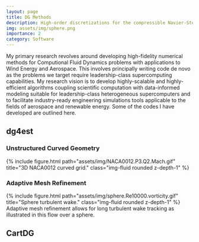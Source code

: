 ```yaml
---
layout: page
title: DG Methods
description: High-order discretizations for the compressible Navier-Stokes equations.
img: assets/img/sphere.png
importance: 2
category: Software
---
```


My primary research revolves around developing high-fidelity numerical methods for Computional Fluid Dynamics problems with applications to Wind Energy and Aerospace.
This involves principally writing code de novo as the problems we target require leadership-class supercomputing capabilities. 
My research vision is to develop highly-scalable and highly-efficient algorithms coupling scientific computation with data-informed modeling suitable for leadership-class heterogeneous supercomputers and to facilitate industry-ready engineering simulations tools applicable to the fields of aerospace and renewable energy. Some of the codes I have developed are outlined here.

<h2>dg4est</h2>


<h3>Unstructured Curved Geometry</h3>
<div class="row">
    <div class="col-sm mt-3 mt-md-0">
        {% include figure.html path="assets/img/NACA0012.P3.Q2.Mach.gif" title="3D NACA0012 curved grid." class="img-fluid rounded z-depth-1" %}
    </div>
</div>

<h3>Adaptive Mesh Refinement</h3>
<div class="row">
    <div class="col-sm mt-3 mt-md-0">
        {% include figure.html path="assets/img/sphere.Re10000.vorticity.gif" title="Sphere turbulent wake." class="img-fluid rounded z-depth-1" %}
    </div>
</div>
<div class="caption">
    Adaptive mesh refinement allows for long turbulent wake tracking as illustrated in this flow over a sphere.
</div>

<h2>CartDG</h2>

